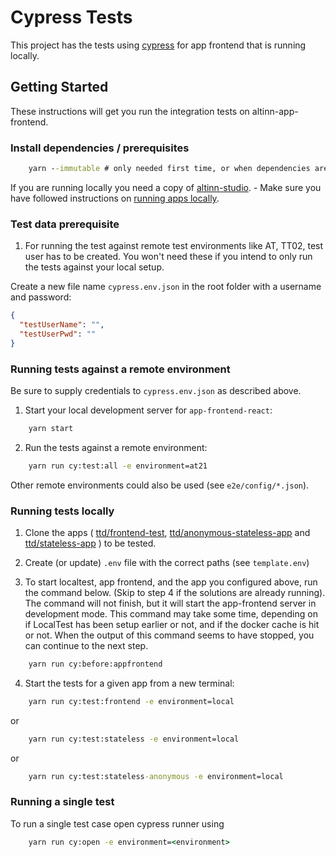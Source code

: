 # Cypress Tests

This project has the tests using [cypress](https://www.cypress.io/) for app frontend that is running locally.

## Getting Started

These instructions will get you run the integration tests on altinn-app-frontend.

### Install dependencies / prerequisites

```cmd
    yarn --immutable # only needed first time, or when dependencies are updated
```

If you are running locally you need a copy of [altinn-studio](https://github.com/altinn/altinn-studio).
    - Make sure you have followed instructions on [running apps locally](https://github.com/Altinn/altinn-studio/blob/5c05d4c32be1b24ddd5af9ddd661b2c78f65aad4/LOCALAPP.md).

### Test data prerequisite

1. For running the test against remote test environments like AT, TT02, test user has to be created. You won't need
   these if you intend to only run the tests against your local setup.

Create a new file name `cypress.env.json` in the root folder with a username and password:

```json
{
  "testUserName": "",
  "testUserPwd": ""
}
```

### Running tests against a remote environment

Be sure to supply credentials to `cypress.env.json` as described above.

1. Start your local development server for `app-frontend-react`:

```cmd
    yarn start
```

2. Run the tests against a remote environment:

```cmd
    yarn run cy:test:all -e environment=at21
```

Other remote environments could also be used (see `e2e/config/*.json`).

### Running tests locally

1. Clone the apps (
   [ttd/frontend-test](https://dev.altinn.studio/repos/ttd/frontend-test),
   [ttd/anonymous-stateless-app](https://dev.altinn.studio/repos/ttd/anonymous-stateless-app) and
   [ttd/stateless-app](https://dev.altinn.studio/repos/ttd/stateless-app)
   ) to be tested.

2. Create (or update) `.env` file with the correct paths (see `template.env`)

3. To start localtest, app frontend, and the app you configured above, run the command below.
   (Skip to step 4 if the solutions are already running). The command will not finish, but it
   will start the app-frontend server in development mode. This command may take some time,
   depending on if LocalTest has been setup earlier or not, and if the docker cache is hit or not.
   When the output of this command seems to have stopped, you can continue to the next step.

```cmd
    yarn run cy:before:appfrontend
```

4. Start the tests for a given app from a new terminal:

```cmd
    yarn run cy:test:frontend -e environment=local
```

or

```cmd
    yarn run cy:test:stateless -e environment=local
```

or

```cmd
    yarn run cy:test:stateless-anonymous -e environment=local
```

### Running a single test

To run a single test case open cypress runner using

```cmd
    yarn run cy:open -e environment=<environment>
```
